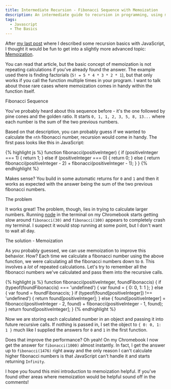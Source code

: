 ```yaml
---
title: Intermediate Recursion - Fibonacci Sequence with Memoization
description: An intermediate guide to recursion in programming, using memoization
tags:
  - Javascript
  - The Basics
---
```


<p>After <a href="/blog/recursion-basics-adding-numbers-in-an-array-with-javascript">my last post</a> where I described some recursion basics with JavaScript, I thought it would be fun to get into a slightly more advanced topic: <a href="http://en.wikipedia.org/wiki/Memoization">Memoization</a>.</p>

<p>You can read that article, but the basic concept of memoization is not repeating calculations if you've already found the answer. The example used there is finding factorials (<code>5! = 5 * 4 * 3 * 2 * 1</code>), but that only works if you call the function multiple times in your program. I want to talk about those rare cases where memoization comes in handy within the function itself.</p>
<p class="lead">Fibonacci Sequence</p>
<p>You've probably heard about this sequence before - it's the one followed by pine cones and the golden ratio. It starts <code>0, 1, 1, 2, 3, 5, 8, 13...</code> where each number is the sum of the two previous numbers.</p>
<p>Based on that description, you can probably guess if we wanted to calculate the <code>nth</code> fibonacci number, recursion would come in handy. The first pass looks like this in JavaScript:</p>
{% highlight js %}
function fibonacci(positiveInteger) {
    if (positiveInteger === 1) {
        return 1;
    } else if (positiveInteger === 0) {
        return 0;
    } else {
        return fibonacci(positiveInteger - 2) + fibonacci(positiveInteger - 1);
    }
}
{% endhighlight %}
<p>Makes sense? You build in some automatic returns for <code>0</code> and <code>1</code> and then it works as expected with the answer being the sum of the two previous fibonacci numbers.</p>
<p class="lead">The problem</p>
<p>It works great! The problem, though, lies in trying to calculate larger numbers. Running <a href="http://nodejs.org/">node</a> in the terminal on my Chromebook starts getting slow around <code>fibonacci(30)</code> and <code>fibonacci(100)</code> appears to completely crash my terminal. I suspect it would stop running at some point, but I don't want to wait all day.</p>
<p class="lead">The solution - Memoization</p>
<p>As you probably guessed, we can use memoization to improve this behavior. How? Each time we calculate a fibonacci number using the above function, we were calculating all the fibonacci numbers down to <code>0</code>. This involves a <em>lot</em> of repeated calculations. Let's try to remember all the fibonacci numbers we've calculated and pass them into the recursive calls.</p>
{% highlight js %}
function fibonacci(positiveInteger, foundFibonaccis) {
    if (typeof(foundFibonaccis) === 'undefined') {
        var found = { 0: 0, 1: 1 };
    } else {
        var found = foundFibonaccis;
    }
    if (typeof(found[positiveInteger]) !== 'undefined') {
        return found[positiveInteger];
    } else {
        found[positiveInteger] = fibonacci(positiveInteger - 2, found) + fibonacci(positiveInteger - 1, found);
    }
    return found[positiveInteger];
}
{% endhighlight %}
<p>Now we are storing each calculated number in an object and passing it into future recursive calls. If nothing is passed in, I set the object to <code>{ 0: 0, 1: 1 }</code> much like I supplied the answers for <code>0</code> and <code>1</code> in the first function.</p>
<p>Does that improve the performance? Oh yeah! On my Chromebook I now get the answer for <code>fibonacci(1000)</code> almost instantly. In fact, I get the answer up to <code>fibonacci(1476)</code> right away and the only reason I can't calculate higher fibonacci numbers is that JavaScript can't handle it and starts returning <code>Infinity</code>.</p>
<p>I hope you found this mini introduction to memoization helpful. If you've found other areas where memoization would be helpful sound off in the comments!</p>
